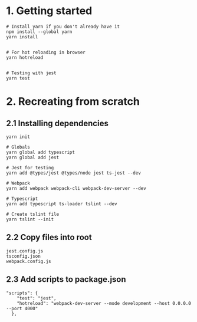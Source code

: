 # 1. Getting started
```
# Install yarn if you don't already have it
npm install --global yarn
yarn install


# For hot reloading in browser
yarn hotreload


# Testing with jest
yarn test
```

# 2. Recreating from scratch

## 2.1 Installing dependencies
```
yarn init

# Globals
yarn global add typescript
yarn global add jest

# Jest for testing
yarn add @types/jest @types/node jest ts-jest --dev

# Webpack
yarn add webpack webpack-cli webpack-dev-server --dev

# Typescript
yarn add typescript ts-loader tslint --dev

# Create tslint file
yarn tslint --init
```

## 2.2 Copy files into root
```
jest.config.js
tsconfig.json
webpack.config.js
```

## 2.3 Add scripts to package.json
```
"scripts": {
    "test": "jest",
    "hotreload": "webpack-dev-server --mode development --host 0.0.0.0 --port 4000"
  },
```
